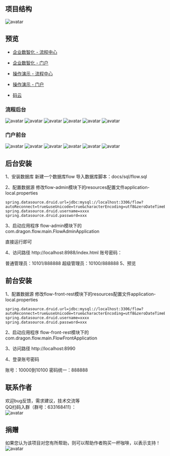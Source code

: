 ## 项目结构
![avatar](https://img-blog.csdnimg.cn/20210601174137283.png?x-oss-process=image/watermark,type_ZmFuZ3poZW5naGVpdGk,shadow_10,text_aHR0cHM6Ly9ibG9nLmNzZG4ubmV0L2xpdXdlbmp1bjA1MTAx,size_16,color_FFFFFF,t_70)


## 预览
- [企业数智化 - 流程中心](http://8.129.209.112:8100/idm/#/login?_blank)
- [企业数智化 - 门户](http://8.129.209.112:8200/idm/#/login)


- [操作演示 - 流程中心](https://www.bilibili.com/video/BV1qU4y1L7pB/)
- [操作演示 - 门户](https://www.bilibili.com/video/BV1mh411Y7UT/)


- [码云](https://gitee.com/lwj/flow)

### 流程后台
![avatar](https://img-blog.csdnimg.cn/20210531103412212.png?x-oss-process=image/watermark,type_ZmFuZ3poZW5naGVpdGk,shadow_10,text_aHR0cHM6Ly9ibG9nLmNzZG4ubmV0L2xpdXdlbmp1bjA1MTAx,size_16,color_FFFFFF,t_70#pic_center)
![avatar](https://img-blog.csdnimg.cn/20210531103412208.png?x-oss-process=image/watermark,type_ZmFuZ3poZW5naGVpdGk,shadow_10,text_aHR0cHM6Ly9ibG9nLmNzZG4ubmV0L2xpdXdlbmp1bjA1MTAx,size_16,color_FFFFFF,t_70#pic_center)
![avatar](https://img-blog.csdnimg.cn/20210531103412202.png?x-oss-process=image/watermark,type_ZmFuZ3poZW5naGVpdGk,shadow_10,text_aHR0cHM6Ly9ibG9nLmNzZG4ubmV0L2xpdXdlbmp1bjA1MTAx,size_16,color_FFFFFF,t_70#pic_center)
![avatar](https://img-blog.csdnimg.cn/20210531103412165.png?x-oss-process=image/watermark,type_ZmFuZ3poZW5naGVpdGk,shadow_10,text_aHR0cHM6Ly9ibG9nLmNzZG4ubmV0L2xpdXdlbmp1bjA1MTAx,size_16,color_FFFFFF,t_70#pic_center)
![avatar](https://img-blog.csdnimg.cn/20210531103412166.png?x-oss-process=image/watermark,type_ZmFuZ3poZW5naGVpdGk,shadow_10,text_aHR0cHM6Ly9ibG9nLmNzZG4ubmV0L2xpdXdlbmp1bjA1MTAx,size_16,color_FFFFFF,t_70#pic_center)
![avatar](https://img-blog.csdnimg.cn/20210531103412165.png?x-oss-process=image/watermark,type_ZmFuZ3poZW5naGVpdGk,shadow_10,text_aHR0cHM6Ly9ibG9nLmNzZG4ubmV0L2xpdXdlbmp1bjA1MTAx,size_16,color_FFFFFF,t_70#pic_center)

### 门户前台
![avatar](https://img-blog.csdnimg.cn/20210531105638460.png?x-oss-process=image/watermark,type_ZmFuZ3poZW5naGVpdGk,shadow_10,text_aHR0cHM6Ly9ibG9nLmNzZG4ubmV0L2xpdXdlbmp1bjA1MTAx,size_16,color_FFFFFF,t_70#pic_center)
![avatar](https://img-blog.csdnimg.cn/20210531105638461.png?x-oss-process=image/watermark,type_ZmFuZ3poZW5naGVpdGk,shadow_10,text_aHR0cHM6Ly9ibG9nLmNzZG4ubmV0L2xpdXdlbmp1bjA1MTAx,size_16,color_FFFFFF,t_70#pic_center)
![avatar](https://img-blog.csdnimg.cn/20210531105638468.png?x-oss-process=image/watermark,type_ZmFuZ3poZW5naGVpdGk,shadow_10,text_aHR0cHM6Ly9ibG9nLmNzZG4ubmV0L2xpdXdlbmp1bjA1MTAx,size_16,color_FFFFFF,t_70#pic_center)
![avatar](https://img-blog.csdnimg.cn/20210531105638379.png?x-oss-process=image/watermark,type_ZmFuZ3poZW5naGVpdGk,shadow_10,text_aHR0cHM6Ly9ibG9nLmNzZG4ubmV0L2xpdXdlbmp1bjA1MTAx,size_16,color_FFFFFF,t_70#pic_center)
![avatar](https://img-blog.csdnimg.cn/20210531105638388.png?x-oss-process=image/watermark,type_ZmFuZ3poZW5naGVpdGk,shadow_10,text_aHR0cHM6Ly9ibG9nLmNzZG4ubmV0L2xpdXdlbmp1bjA1MTAx,size_16,color_FFFFFF,t_70#pic_center)
![avatar](https://img-blog.csdnimg.cn/20210531105638343.png?x-oss-process=image/watermark,type_ZmFuZ3poZW5naGVpdGk,shadow_10,text_aHR0cHM6Ly9ibG9nLmNzZG4ubmV0L2xpdXdlbmp1bjA1MTAx,size_16,color_FFFFFF,t_70#pic_center)


## 后台安装
1、安装数据库
新建一个数据库flow
导入数据库脚本：docs/sql/flow.sql

2、配置数据源
修改flow-admin模块下的resources配置文件application-local.properties
```
spring.datasource.druid.url=jdbc:mysql://localhost:3306/flow?autoReconnect=true&useUnicode=true&characterEncoding=utf8&zeroDateTimeBehavior=CONVERT_TO_NULL&useSSL=false&serverTimezone=GMT%2B8&nullCatalogMeansCurrent=true
spring.datasource.druid.username=xxxx
spring.datasource.druid.password=xxx
```
3、启动应用程序
flow-admin模块下的com.dragon.flow.main.FlowAdminApplication

直接运行即可

4、访问路径
http://localhost:8988/index.html
账号密码：

普通管理员：10101/888888
超级管理员：10100/888888
5、预览



## 前台安装
1、配置数据源
修改flow-front-rest模块下的resources配置文件application-local.properties
```
spring.datasource.druid.url=jdbc:mysql://localhost:3306/flow?autoReconnect=true&useUnicode=true&characterEncoding=utf8&zeroDateTimeBehavior=CONVERT_TO_NULL&useSSL=false&serverTimezone=GMT%2B8&nullCatalogMeansCurrent=true
spring.datasource.druid.username=xxxx
spring.datasource.druid.password=xxx
```

2、启动应用程序
flow-front-rest模块下的com.dragon.flow.main.FlowFrontApplication

3、访问路径
http://localhost:8990

4、登录账号密码

账号：10000到10100 密码统一：888888

## 联系作者
欢迎bug反馈，需求建议，技术交流等   
QQ扫码入群（群号：633168411）：   
![avatar](https://img-blog.csdnimg.cn/20210601112843454.png#pic_center)  

## 捐赠
如果您认为该项目对您有所帮助，则可以帮助作者购买一杯咖啡，以表示支持！  
![avatar](https://img-blog.csdnimg.cn/20210531115858101.jpg#pic_center)
